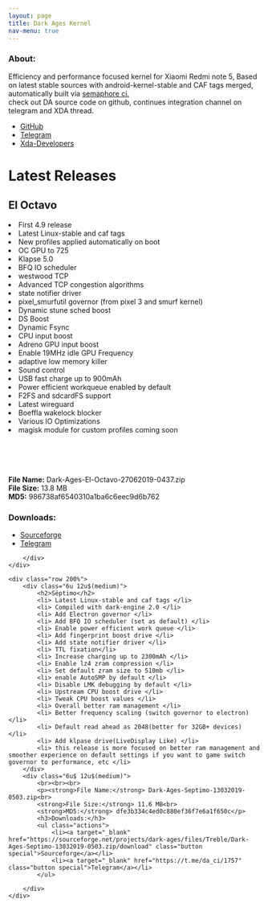 ```yaml
---
layout: page
title: Dark Ages Kernel
nav-menu: true
---
```


<div id="main" class="alt">
    <div class="inner">
    <h3>About:</h3>
    <p> Efficiency and performance focused kernel for Xiaomi Redmi note 5, Based on latest stable sources with android-kernel-stable and CAF tags merged, automatically built via <a href="https://semaphoreci.com/blacksuan19/android_kernel_dark_ages/" target="_blank">semaphore ci.</a> <br> check out DA source code on github, continues integration channel on telegram and XDA thread. </p>
    <ul class="icons">
        <li>
            <a href="https://github.com/Blacksuan19/android_kernel_dark_ages/" class="icon alt fa-github" target="_blank">
            <span class="label">GitHub</span>
            </a>
        </li>
        <li>
            <a href="https://t.me/da_ci" class="icon alt fa-telegram" target="_blank">
            <span class="label">Telegram</span>
            </a>
        </li>
        <li>
            <a href="https://bit.ly/2OqW75w" class="icon alt fa-forumbee" target="_blank">
            <span class="label">Xda-Developers</span>
            </a>
        </li>
    </ul>
    <h1>Latest Releases</h1>
    <div class="row 200%">
        <div class="6u 12u$(medium)">
            <h2>El Octavo</h2>
            <li> First 4.9 release</li>
            <li> Latest Linux-stable and caf tags </li>
            <li> New profiles applied automatically on boot </li>
            <li> OC GPU to 725 </li>
            <li> Klapse 5.0 </li>
            <li> BFQ IO scheduler </li>
            <li> westwood TCP </li>
            <li> Advanced TCP congestion algorithms </li>
            <li> state notifier driver </li>
            <li> pixel_smurfutil governor (from pixel 3 and smurf kernel) </li>
            <li> Dynamic stune sched boost </li>
            <li> DS Boost </li>
            <li> Dynamic Fsync </li>
            <li> CPU input boost </li>
            <li> Adreno GPU input boost </li>
            <li> Enable 19MHz idle GPU Frequency </li>
            <li> adaptive low memory killer </li>
            <li> Sound control </li>
            <li> USB fast charge up to 900mAh </li>
            <li> Power efficient workqueue enabled by default </li>
            <li> F2FS and sdcardFS support </li>
            <li> Latest wireguard </li>
            <li> Boeffla wakelock blocker </li>
            <li> Various IO Optimizations </li>
            <li> magisk module for custom profiles coming soon </li><br>
        </div>
        <div class="6u$ 12u$(medium)">
            <br><br><br>
            <p><strong>File Name:</strong> Dark-Ages-El-Octavo-27062019-0437.zip<br>
            <strong>File Size:</strong> 13.8 MB<br>
            <strong>MD5:</strong> 986738af6540310a1ba6c6eec9d6b762</p>
            <h3>Downloads:</h3>
            <ul class="actions">
                <li><a target="_blank" href="https://sourceforge.net/projects/dark-ages/files/Treble/Dark-Ages-El-Octavo-27062019-0437.zip/download" class="button special">Sourceforge</a></li>
                <li><a target="_blank"  href="https://t.me/da_ci/1921" class="button special">Telegram</a></li>
            </ul>

        </div>
    </div>

    <div class="row 200%">
        <div class="6u 12u$(medium)">
            <h2>Séptimo</h2>
            <li> Latest Linux-stable and caf tags </li>
            <li> Compiled with dark-engine 2.0 </li>
            <li> Add Electron governor </li>
            <li> Add BFQ IO scheduler (set as default) </li>
            <li> Enable power efficient work queue </li>
            <li> Add fingerprint boost drive </li>
            <li> Add state notifier driver </li>
            <li> TTL fixation</li>
            <li> Increase charging up to 2300mAh </li>
            <li> Enable lz4 zram compression </li>
            <li> Set default zram size to 510mb </li>
            <li> enable AutoSMP by default </li>
            <li> Disable LMK debugging by default </li>
            <li> Upstream CPU boost drive </li>
            <li> Tweak CPU boost values </li>
            <li> Overall better ram management </li>
            <li> Better frequency scaling (switch governor to electron) </li>
            <li> Default read ahead as 2048(better for 32GB+ devices) </li>
            <li> Add klpase drive(LiveDisplay Like) </li>
            <li> this release is more focused on better ram management and smoother experience on default settings if you want to game switch governor to performance, etc </li>
        </div>
        <div class="6u$ 12u$(medium)">
            <br><br><br>
            <p><strong>File Name:</strong> Dark-Ages-Septimo-13032019-0503.zip<br>
            <strong>File Size:</strong> 11.6 MB<br>
            <strong>MD5:</strong> dfe3b334c4ed0c880ef36f7e6a1f650c</p>
            <h3>Downloads:</h3>
            <ul class="actions">
                <li><a target="_blank" href="https://sourceforge.net/projects/dark-ages/files/Treble/Dark-Ages-Septimo-13032019-0503.zip/download" class="button special">Sourceforge</a></li>
                <li><a target="_blank" href="https://t.me/da_ci/1757" class="button special">Telegram</a></li>
            </ul>

        </div>
    </div>

</div>

</div>

